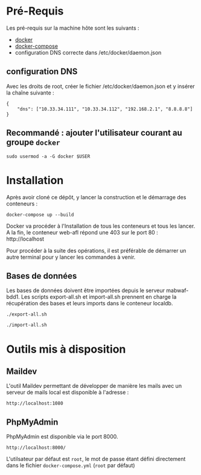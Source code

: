 # Pré-Requis

Les pré-requis sur la machine hôte sont les suivants :

- [docker](https://www.docker.com/products/overview)
- [docker-compose](https://docs.docker.com/compose/install/)
- configuration DNS correcte dans /etc/docker/daemon.json

## configuration DNS

Avec les droits de root, créer le fichier /etc/docker/daemon.json et y insérer la chaîne suivante :

```
{
    "dns": ["10.33.34.111", "10.33.34.112", "192.168.2.1", "8.8.8.8"]
}
```

## Recommandé : ajouter l'utilisateur courant au groupe `docker`

```
sudo usermod -a -G docker $USER
```

# Installation

Après avoir cloné ce dépôt, y lancer la construction et le démarrage des conteneurs :

```
docker-compose up --build
```

Docker va procéder à l'Installation de tous les conteneurs et tous les lancer. A la fin, le conteneur web-afl répond une 403 sur le port 80 : http://localhost

Pour procéder à la suite des opérations, il est préférable de démarrer un autre terminal pour y lancer les commandes à venir.

## Bases de données

Les bases de données doivent être importées depuis le serveur mabwaf-bdd1. Les scripts  export-all.sh et import-all.sh prennent en charge la récupération des bases et leurs imports dans le conteneur localdb.

```
./export-all.sh
```

```
./import-all.sh
```

# Outils mis à disposition

## Maildev

L'outil Maildev permettant de développer de manière les mails avec un serveur de mails local est disponible à l'adresse :

```
http://localhost:1080
```

## PhpMyAdmin

PhpMyAdmin est disponible via le port 8000.

```
http://localhost:8000/
```

L'utilsateur par défaut est `root`, le mot de passe étant défini directement dans le fichier `docker-compose.yml` (`root` par défaut)
